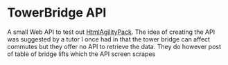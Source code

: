 # TowerBridge API

A small Web API to test out [HtmlAgilityPack](https://html-agility-pack.net/). The idea of creating the API was suggested by a tutor I once had in that the tower bridge can affect commutes but they offer no API to retrieve the data. They do however post of table of bridge lifts which the API screen scrapes